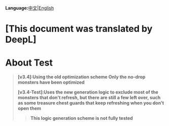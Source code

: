 
**Language:**[中文](https://github.com/Sam5440/Genshin_Impact_Teleport/tree/main/AutoGeneratePoint/Points(SortByItemKind)[ver3.4][cn-en][2023-01-18]/Readme.md)|[English](https://github.com/Sam5440/Genshin_Impact_Teleport/tree/main/AutoGeneratePoint/Points(SortByItemKind)[ver3.4][cn-en][2023-01-18]/Readme_en.md)

# [This document was translated by DeepL]
# About Test
>**[v3.4]:Using the old optimization scheme Only the no-drop monsters have been optimized**
>
>**[v3.4-Test]:Uses the new generation logic to exclude most of the monsters that don't refresh, but there are still a few left over, such as some treasure chest guards that keep refreshing when you don't open them**
>>**This logic generation scheme is not fully tested**